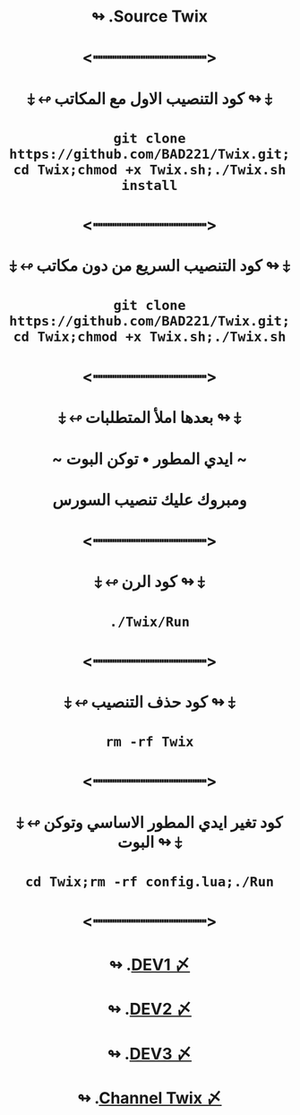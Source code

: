 # <p align="center" > ↬ .Source Twix
# <p align="center" > <┉┉┉┉┉┉┉┉┉┉┉┉>
# <p align="center" > ⤈ ↫ كود التنصيب الاول مع المكاتب ↬ ⤈
# <p align="center" > `git clone https://github.com/BAD221/Twix.git;cd Twix;chmod +x Twix.sh;./Twix.sh install`
# <p align="center" > <┉┉┉┉┉┉┉┉┉┉┉┉>
# <p align="center" > ⤈ ↫ كود التنصيب السريع من دون مكاتب ↬ ⤈
# <p align="center" > `git clone https://github.com/BAD221/Twix.git;cd Twix;chmod +x Twix.sh;./Twix.sh`
# <p align="center" > <┉┉┉┉┉┉┉┉┉┉┉┉>
# <p align="center" > ⤈ ↫ بعدها املأ المتطلبات ↬ ⤈
# <p align="center" > ~ ايدي المطور • توكن البوت ~
# <p align="center" > ومبروك عليك تنصيب السورس
# <p align="center" > <┉┉┉┉┉┉┉┉┉┉┉┉>
# <p align="center" > ⤈ ↫ كود الرن ↬ ⤈
# <p align="center" > `./Twix/Run`
# <p align="center" > <┉┉┉┉┉┉┉┉┉┉┉┉>
# <p align="center" > ⤈ ↫ كود حذف التنصيب ↬ ⤈
# <p align="center" > `rm -rf Twix`
# <p align="center" > <┉┉┉┉┉┉┉┉┉┉┉┉>
# <p align="center" > ⤈ ↫ كود تغير ايدي المطور الاساسي وتوكن البوت ↬ ⤈
# <p align="center" > `cd Twix;rm -rf config.lua;./Run`
# <p align="center" > <┉┉┉┉┉┉┉┉┉┉┉┉>
# <p align="center" > ↬ .[DEV1 〆](https://t.me/hII3d)
# <p align="center" > ↬ .[DEV2 〆](https://t.me/i8_88)
# <p align="center" > ↬ .[DEV3 〆](https://t.me/Ssssns)
# <p align="center" > ↬ .[Channel Twix 〆](https://t.me/x_xxax)
